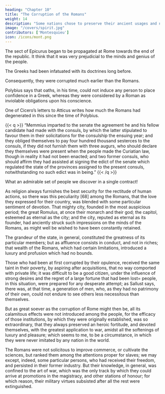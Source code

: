 ```yaml
---
heading: "Chapter 10"
title: "The Corruption of the Romans"
weight: 14
description: "Some nations chose to preserve their ancient usages and not assist Rome"
image: "/covers/spirit.jpg"
contributors: ['Montesquieu']
icon: /icons/mont.png
---
```





The sect of Epicurus began to be propagated at Rome towards the end of the republic. It think that it was very prejudicial to the minds and genius of the people. 

The Greeks had been infatuated with its doctrines long before. 

Consequently, they were corrupted much earlier than the Romans. 

Polybius says that oaths, in his time, could not induce any person to place confidence in a Greek, whereas they were considered by a Roman as inviolable obligations upon his conscience.


One of Cicero’s letters to Atticus writes how much the Romans had degenerated in this since the time of Polybius.

{{< q >}}
“Memmius imparted to the senate the agreement he and his fellow candidate had made with the consuls, by which the latter stipulated to favour them in their solicitations for the consulship the ensuing year; and they obliged themselves to pay four hundred thousand sesterces to the consuls, if they did not furnish them with three augurs, who should declare they themselves were present when the people made the Curiatian law, though in reality it had not been enacted; and two former consuls, who should affirm they had assisted at signing the edict of the senate which regulated the state of the provinces assigned to the present consuls, notwithstanding no such edict was in being.” 
{{< /q >}}

What an admirable set of people we discover in a single contract!

As religion always furnishes the best security for the rectitude of human actions, so there was this peculiarity [68] among the Romans, that the love they expressed for their country, was blended with some particular sentiment of devotion. That mighty city, founded in the most auspicious period; the great Romulus, at once their monarch and their god; the capitol, esteemed as eternal as the city; and the city, reputed as eternal as its founder, had anciently struck such impressions on the minds of the Romans, as might well be wished to have been constantly retained.

The grandeur of the state, in general, constituted the greatness of its particular members; but as affluence consists in conduct, and not in riches; that wealth of the Romans, which had certain limitations, introduced a luxury and profusion which had no bounds. 

Those who had been at first corrupted by their opulence, received the same taint in their poverty, by aspiring after acquisitions, that no way comported with private life; it was difficult to be a good citizen, under the influence of strong desires and the regret of a large fortune that had been lost=  people, in this situation, were prepared for any desperate attempt; as Sallust says, there was, at that time, a generation of men, who, as they had no patrimony of their own, could not endure to see others less necessitous than themselves.

But as great soever as the corruption of Rome might then be, all its calamitous effects were not introduced among the people, for the efficacy of those institutions, by which they were originally established, was so extraordinary, that they always preserved an heroic fortitude, and devoted themselves, with the greatest application to war, amidst all the softenings of luxury and pleasure; which seems to me, to be a circumstance, in which they were never imitated by any nation in the world.

The Romans were not solicitous to improve commerce, or cultivate the sciences, but ranked them among the attentions proper for slaves; we may except, indeed, some particular persons, who had received their freedom, and persisted in their former industry. But their knowledge, in general, was confined to the art of war, which was the only track by which they could arrive at promotions in the magistracy, and other stations of honour; for which reason, their military virtues subsisted after all the rest were extinguished.

